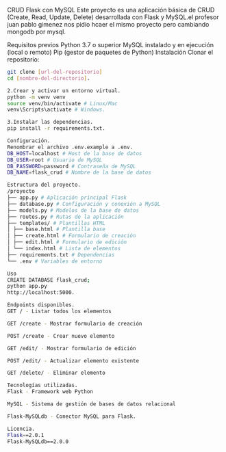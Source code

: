 CRUD Flask con MySQL
Este proyecto es una aplicación básica de CRUD (Create, Read, Update, Delete) desarrollada con Flask y MySQL.el profesor juan pablo gimenez nos pidio hcaer el mismo proyecto pero cambiando mongodb por mysql.

Requisitos previos
Python 3.7 o superior
MySQL instalado y en ejecución (local o remoto)
Pip (gestor de paquetes de Python)
Instalación
Clonar el repositorio:
```bash
git clone [url-del-repositorio]
cd [nombre-del-directorio].

2.Crear y activar un entorno virtual.
python -m venv venv
source venv/bin/activate # Linux/Mac
venv\Scripts\activate # Windows.

3.Instalar las dependencias.
pip install -r requirements.txt.

Configuración.
Renombrar el archivo .env.example a .env.
DB_HOST=localhost # Host de la base de datos
DB_USER=root # Usuario de MySQL
DB_PASSWORD=password # Contraseña de MySQL
DB_NAME=flask_crud # Nombre de la base de datos

Estructura del proyecto.
/proyecto
├── app.py # Aplicación principal Flask
├── database.py # Configuración y conexión a MySQL
├── models.py # Modelos de la base de datos
├── routes.py # Rutas de la aplicación
├── templates/ # Plantillas HTML
│ ├── base.html # Plantilla base
│ ├── create.html # Formulario de creación
│ ├── edit.html # Formulario de edición
│ └── index.html # Lista de elementos
├── requirements.txt # Dependencias
└── .env # Variables de entorno

Uso
CREATE DATABASE flask_crud;
python app.py
http://localhost:5000.

Endpoints disponibles.
GET / - Listar todos los elementos

GET /create - Mostrar formulario de creación

POST /create - Crear nuevo elemento

GET /edit/ - Mostrar formulario de edición

POST /edit/ - Actualizar elemento existente

GET /delete/ - Eliminar elemento

Tecnologías utilizadas.
Flask - Framework web Python

MySQL - Sistema de gestión de bases de datos relacional

Flask-MySQLdb - Conector MySQL para Flask.

Licencia.
Flask==2.0.1
Flask-MySQLdb==2.0.0
